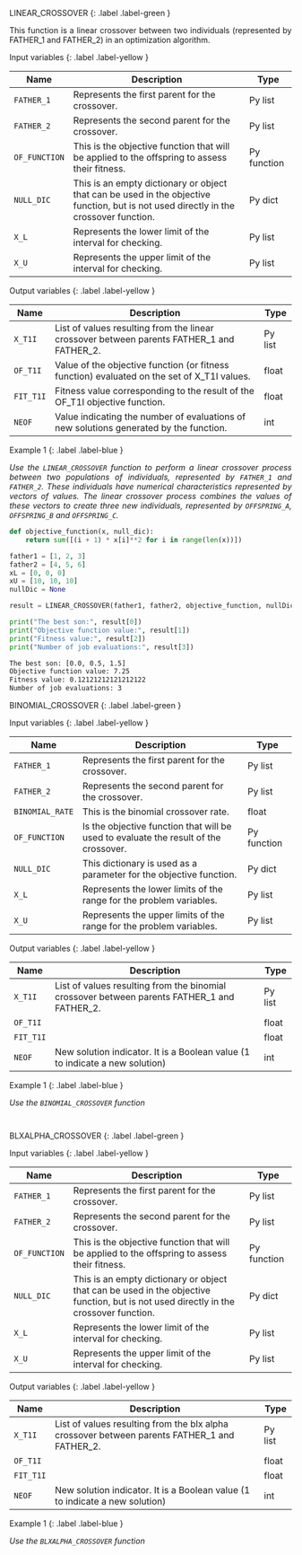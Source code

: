 <!--Don't delete ths script-->
<script src = "https://polyfill.io/v3/polyfill.min.js?features=es6"></script>
<script id = "MathJax-script" async src="https://cdn.jsdelivr.net/npm/mathjax@3/es5/tex-mml-chtml.js"></script>
<!--Don't delete ths script-->

LINEAR_CROSSOVER
{: .label .label-green }

<p align = "justify">This function is a linear crossover between two individuals (represented by FATHER_1 and FATHER_2) in an optimization algorithm. </p>

Input variables
{: .label .label-yellow }

<table style = "width:100%">
   <thead>
     <tr>
       <th>Name</th>
       <th>Description</th>
       <th>Type</th>
     </tr>
   </thead>
   <tr>
       <td><code>FATHER_1</code></td>
       <td>Represents the first parent for the crossover.</td>
       <td>Py list</td>
   </tr>
   <tr>
       <td><code>FATHER_2</code></td>
       <td>Represents the second parent for the crossover.</td>
       <td>Py list</td>
   </tr> 
   <tr>
       <td><code>OF_FUNCTION</code></td>
       <td>This is the objective function that will be applied to the offspring to assess their fitness.</td>
       <td>Py function</td>
   </tr> 
   <tr>
       <td><code>NULL_DIC</code></td>
       <td> This is an empty dictionary or object that can be used in the objective function, but is not used directly in the crossover function.</td>
       <td>Py dict</td>
   </tr>   
   <tr>
       <td><code>X_L</code></td>
       <td>Represents the lower limit of the interval for checking.</td>
       <td>Py list</td>
   </tr>
   <tr>
       <td><code>X_U</code></td>
       <td>Represents the upper limit of the interval for checking.</td>
       <td>Py list</td>
   </tr>
</table>

Output variables
{: .label .label-yellow }

<table style = "width:100%">
   <thead>
     <tr>
       <th>Name</th>
       <th>Description</th>
       <th>Type</th>
     </tr>
   </thead>
   <tr>
       <td><code>X_T1I</code></td>
       <td>List of values resulting from the linear crossover between parents FATHER_1 and FATHER_2.</td>
       <td>Py list</td>
   </tr>
   <tr>
       <td><code>OF_T1I</code></td>
       <td>Value of the objective function (or fitness function) evaluated on the set of X_T1I values.</td>
       <td>float</td>
   </tr>
   <tr>
       <td><code>FIT_T1I</code></td>
       <td>Fitness value corresponding to the result of the OF_T1I objective function.</td>
       <td>float</td>
   </tr>
   <tr>
       <td><code>NEOF</code></td>
       <td>Value indicating the number of evaluations of new solutions generated by the function.</td>
       <td>int</td>
   </tr>
</table>

Example 1
{: .label .label-blue }

<p align = "justify">
 <i>
    Use the <code>LINEAR_CROSSOVER</code> function to perform a linear crossover process between two populations of individuals, represented by <code>FATHER_1</code> and <code>FATHER_2</code>. These individuals have numerical characteristics represented by vectors of values. The linear crossover process combines the values of these vectors to create three new individuals, represented by <code>OFFSPRING_A</code>, <code>OFFSPRING_B</code> and <code>OFFSPRING_C</code>.
 </i>
</p>

```python
def objective_function(x, null_dic):
    return sum([(i + 1) * x[i]**2 for i in range(len(x))])

father1 = [1, 2, 3]
father2 = [4, 5, 6]
xL = [0, 0, 0]
xU = [10, 10, 10]
nullDic = None

result = LINEAR_CROSSOVER(father1, father2, objective_function, nullDic, xL, xU)

print("The best son:", result[0])
print("Objective function value:", result[1])
print("Fitness value:", result[2])
print("Number of job evaluations:", result[3])
```

```bash
The best son: [0.0, 0.5, 1.5]
Objective function value: 7.25
Fitness value: 0.12121212121212122
Number of job evaluations: 3
```

BINOMIAL_CROSSOVER
{: .label .label-green }

<p align = "justify"></p>

Input variables
{: .label .label-yellow }

<table style = "width:100%">
   <thead>
     <tr>
       <th>Name</th>
       <th>Description</th>
       <th>Type</th>
     </tr>
   </thead>
   <tr>
       <td><code>FATHER_1</code></td>
       <td>Represents the first parent for the crossover.</td>
       <td>Py list</td>
   </tr>
   <tr>
       <td><code>FATHER_2</code></td>
       <td>Represents the second parent for the crossover.</td>
       <td>Py list</td>
   </tr> 
   <tr>
       <td><code>BINOMIAL_RATE</code></td>
       <td> This is the binomial crossover rate.</td>
       <td>float</td>
   </tr> 
   <tr>
       <td><code>OF_FUNCTION</code></td>
       <td>Is the objective function that will be used to evaluate the result of the crossover.</td>
       <td>Py function</td>
   </tr> 
   <tr>
       <td><code>NULL_DIC</code></td>
       <td>This dictionary is used as a parameter for the objective function.</td>
       <td>Py dict</td>
   </tr>   
   <tr>
       <td><code>X_L</code></td>
       <td>Represents the lower limits of the range for the problem variables.</td>
       <td>Py list</td>
   </tr>
   <tr>
       <td><code>X_U</code></td>
       <td>Represents the upper limits of the range for the problem variables.</td>
       <td>Py list</td>
   </tr>
</table>

Output variables
{: .label .label-yellow }

<table style = "width:100%">
   <thead>
     <tr>
       <th>Name</th>
       <th>Description</th>
       <th>Type</th>
     </tr>
   </thead>
   <tr>
       <td><code>X_T1I</code></td>
       <td>List of values resulting from the binomial crossover between parents FATHER_1 and FATHER_2.</td>
       <td>Py list</td>
   </tr>
   <tr>
       <td><code>OF_T1I</code></td>
       <td></td>
       <td>float</td>
   </tr>
   <tr>
       <td><code>FIT_T1I</code></td>
       <td></td>
       <td>float</td>
   </tr>
   <tr>
       <td><code>NEOF</code></td>
       <td>New solution indicator. It is a Boolean value (1 to indicate a new solution)</td>
       <td>int</td>
   </tr>
</table>

Example 1
{: .label .label-blue }

<p align = "justify">
 <i>
   Use the <code>BINOMIAL_CROSSOVER</code> function

 </i>
</p>

```python


```

```bash


```

BLXALPHA_CROSSOVER
{: .label .label-green }

<p align = "justify"></p>

Input variables
{: .label .label-yellow }

<table style = "width:100%">
   <thead>
     <tr>
       <th>Name</th>
       <th>Description</th>
       <th>Type</th>
     </tr>
   </thead>
   <tr>
       <td><code>FATHER_1</code></td>
       <td>Represents the first parent for the crossover.</td>
       <td>Py list</td>
   </tr>
   <tr>
       <td><code>FATHER_2</code></td>
       <td>Represents the second parent for the crossover.</td>
       <td>Py list</td>
   </tr> 
   <tr>
       <td><code>OF_FUNCTION</code></td>
       <td>This is the objective function that will be applied to the offspring to assess their fitness.</td>
       <td>Py function</td>
   </tr> 
   <tr>
       <td><code>NULL_DIC</code></td>
       <td> This is an empty dictionary or object that can be used in the objective function, but is not used directly in the crossover function.</td>
       <td>Py dict</td>
   </tr>   
   <tr>
       <td><code>X_L</code></td>
       <td>Represents the lower limit of the interval for checking.</td>
       <td>Py list</td>
   </tr>
   <tr>
       <td><code>X_U</code></td>
       <td>Represents the upper limit of the interval for checking.</td>
       <td>Py list</td>
   </tr>
</table>

Output variables
{: .label .label-yellow }

<table style = "width:100%">
   <thead>
     <tr>
       <th>Name</th>
       <th>Description</th>
       <th>Type</th>
     </tr>
   </thead>
   <tr>
       <td><code>X_T1I</code></td>
       <td>List of values resulting from the blx alpha crossover between parents FATHER_1 and FATHER_2.</td>
       <td>Py list</td>
   </tr>
   <tr>
       <td><code>OF_T1I</code></td>
       <td></td>
       <td>float</td>
   </tr>
   <tr>
       <td><code>FIT_T1I</code></td>
       <td></td>
       <td>float</td>
   </tr>
   <tr>
       <td><code>NEOF</code></td>
       <td>New solution indicator. It is a Boolean value (1 to indicate a new solution)</td>
       <td>int</td>
   </tr>
</table>

Example 1
{: .label .label-blue }

<p align = "justify">
 <i>
   Use the <code>BLXALPHA_CROSSOVER</code> function

 </i>
</p>

```python


```

```bash


```
